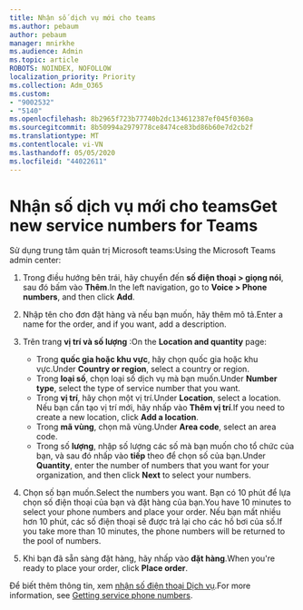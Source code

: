 ```yaml
---
title: Nhận số dịch vụ mới cho teams
ms.author: pebaum
author: pebaum
manager: mnirkhe
ms.audience: Admin
ms.topic: article
ROBOTS: NOINDEX, NOFOLLOW
localization_priority: Priority
ms.collection: Adm_O365
ms.custom:
- "9002532"
- "5140"
ms.openlocfilehash: 8b2965f723b77740b2dc134612387ef045f0360a
ms.sourcegitcommit: 8b50994a2979778ce8474ce83bd86b60e7d2cb2f
ms.translationtype: MT
ms.contentlocale: vi-VN
ms.lasthandoff: 05/05/2020
ms.locfileid: "44022611"
---
```

# <a name="get-new-service-numbers-for-teams"></a><span data-ttu-id="4b87e-102">Nhận số dịch vụ mới cho teams</span><span class="sxs-lookup"><span data-stu-id="4b87e-102">Get new service numbers for Teams</span></span>

<span data-ttu-id="4b87e-103">Sử dụng trung tâm quản trị Microsoft teams:</span><span class="sxs-lookup"><span data-stu-id="4b87e-103">Using the Microsoft Teams admin center:</span></span>

1. <span data-ttu-id="4b87e-104">Trong điều hướng bên trái, hãy chuyển đến **số điện thoại > giọng nói**, sau đó bấm vào **Thêm**.</span><span class="sxs-lookup"><span data-stu-id="4b87e-104">In the left navigation, go to **Voice > Phone numbers**, and then click **Add**.</span></span>
2. <span data-ttu-id="4b87e-105">Nhập tên cho đơn đặt hàng và nếu bạn muốn, hãy thêm mô tả.</span><span class="sxs-lookup"><span data-stu-id="4b87e-105">Enter a name for the order, and if you want, add a description.</span></span>
3. <span data-ttu-id="4b87e-106">Trên trang **vị trí và số lượng** :</span><span class="sxs-lookup"><span data-stu-id="4b87e-106">On the **Location and quantity** page:</span></span>

    - <span data-ttu-id="4b87e-107">Trong **quốc gia hoặc khu vực**, hãy chọn quốc gia hoặc khu vực.</span><span class="sxs-lookup"><span data-stu-id="4b87e-107">Under **Country or region**, select a country or region.</span></span>
    - <span data-ttu-id="4b87e-108">Trong **loại số**, chọn loại số dịch vụ mà bạn muốn.</span><span class="sxs-lookup"><span data-stu-id="4b87e-108">Under **Number type**, select the type of service number that you want.</span></span>
    - <span data-ttu-id="4b87e-109">Trong **vị trí**, hãy chọn một vị trí.</span><span class="sxs-lookup"><span data-stu-id="4b87e-109">Under **Location**, select a location.</span></span> <span data-ttu-id="4b87e-110">Nếu bạn cần tạo vị trí mới, hãy nhấp vào **Thêm vị trí**.</span><span class="sxs-lookup"><span data-stu-id="4b87e-110">If you need to create a new location, click **Add a location**.</span></span>
    - <span data-ttu-id="4b87e-111">Trong **mã vùng**, chọn mã vùng.</span><span class="sxs-lookup"><span data-stu-id="4b87e-111">Under **Area code**, select an area code.</span></span>
    - <span data-ttu-id="4b87e-112">Trong số **lượng**, nhập số lượng các số mà bạn muốn cho tổ chức của bạn, và sau đó nhấp vào **tiếp** theo để chọn số của bạn.</span><span class="sxs-lookup"><span data-stu-id="4b87e-112">Under **Quantity**, enter the number of numbers that you want for your organization, and then click **Next** to select your numbers.</span></span>
    
4. <span data-ttu-id="4b87e-113">Chọn số bạn muốn.</span><span class="sxs-lookup"><span data-stu-id="4b87e-113">Select the numbers you want.</span></span> <span data-ttu-id="4b87e-114">Bạn có 10 phút để lựa chọn số điện thoại của bạn và đặt hàng của bạn.</span><span class="sxs-lookup"><span data-stu-id="4b87e-114">You have 10 minutes to select your phone numbers and place your order.</span></span> <span data-ttu-id="4b87e-115">Nếu bạn mất nhiều hơn 10 phút, các số điện thoại sẽ được trả lại cho các hồ bơi của số.</span><span class="sxs-lookup"><span data-stu-id="4b87e-115">If you take more than 10 minutes, the phone numbers will be returned to the pool of numbers.</span></span>
5. <span data-ttu-id="4b87e-116">Khi bạn đã sẵn sàng đặt hàng, hãy nhấp vào **đặt hàng**.</span><span class="sxs-lookup"><span data-stu-id="4b87e-116">When you're ready to place your order, click **Place order**.</span></span>

<span data-ttu-id="4b87e-117">Để biết thêm thông tin, xem [nhận số điện thoại Dịch vụ](https://docs.microsoft.com/microsoftteams/getting-service-phone-numbers).</span><span class="sxs-lookup"><span data-stu-id="4b87e-117">For more information, see [Getting service phone numbers](https://docs.microsoft.com/microsoftteams/getting-service-phone-numbers).</span></span>
